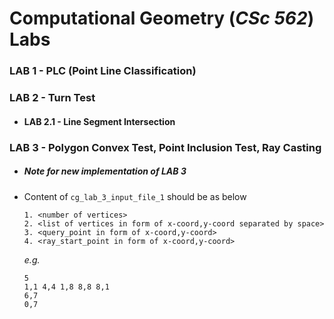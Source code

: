# Computational Geometry (_CSc 562_) Labs

### LAB 1 - PLC (Point Line Classification)
### LAB 2 - Turn Test
 - #### LAB 2.1 - Line Segment Intersection

### LAB 3 - Polygon Convex Test, Point Inclusion Test, Ray Casting

  - ##### _Note for new implementation of LAB 3_
  - Content of `cg_lab_3_input_file_1` should be as below
      ```
      1. <number of vertices>
      2. <list of vertices in form of x-coord,y-coord separated by space>
      3. <query_point in form of x-coord,y-coord>
      4. <ray_start_point in form of x-coord,y-coord>
      ```
      _e.g._
      ```
      5
      1,1 4,4 1,8 8,8 8,1
      6,7
      0,7
      ```
